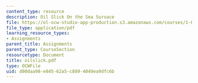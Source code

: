 ```yaml
---
content_type: resource
description: Oil Slick On the Sea Survace
file: https://ol-ocw-studio-app-production.s3.amazonaws.com/courses/1-63-advanced-fluid-dynamics-of-the-environment-fall-2002/d00daa98e84562a5c8894049ea9dfc6b_oilslick.pdf
file_type: application/pdf
learning_resource_types:
- Assignments
parent_title: Assignments
parent_type: CourseSection
resourcetype: Document
title: oilslick.pdf
type: OCWFile
uid: d00daa98-e845-62a5-c889-4049ea9dfc6b
---
```


